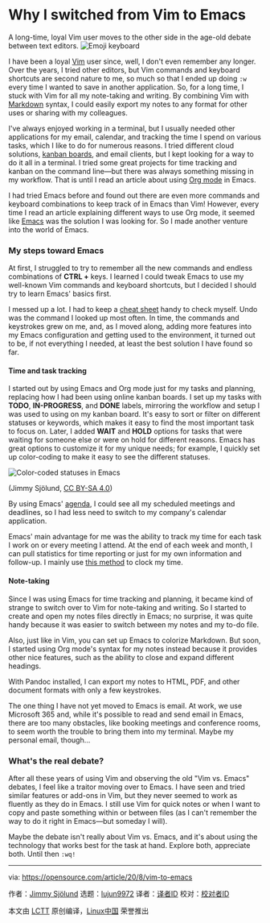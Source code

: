 [#]: collector: (lujun9972)
[#]: translator: ( )
[#]: reviewer: ( )
[#]: publisher: ( )
[#]: url: ( )
[#]: subject: (Why I switched from Vim to Emacs)
[#]: via: (https://opensource.com/article/20/8/vim-to-emacs)
[#]: author: (Jimmy Sjölund https://opensource.com/users/jimmysjolund)

Why I switched from Vim to Emacs
======
A long-time, loyal Vim user moves to the other side in the age-old
debate between text editors.
![Emoji keyboard][1]

I have been a loyal [Vim][2] user since, well, I don't even remember any longer. Over the years, I tried other editors, but Vim commands and keyboard shortcuts are second nature to me, so much so that I ended up doing `:w` every time I wanted to save in another application. So, for a long time, I stuck with Vim for all my note-taking and writing. By combining Vim with [Markdown][3] syntax, I could easily export my notes to any format for other uses or sharing with my colleagues.

I've always enjoyed working in a terminal, but I usually needed other applications for my email, calendar, and tracking the time I spend on various tasks, which I like to do for numerous reasons. I tried different cloud solutions, [kanban boards][4], and email clients, but I kept looking for a way to do it all in a terminal. I tried some great projects for time tracking and kanban on the command line—but there was always something missing in my workflow. That is until I read an article about using [Org mode][5] in Emacs.

I had tried Emacs before and found out there are even more commands and keyboard combinations to keep track of in Emacs than Vim! However, every time I read an article explaining different ways to use Org mode, it seemed like [Emacs][6] was the solution I was looking for. So I made another venture into the world of Emacs.

### My steps toward Emacs

At first, I struggled to try to remember all the new commands and endless combinations of **CTRL +** keys. I learned I could tweak Emacs to use my well-known Vim commands and keyboard shortcuts, but I decided I should try to learn Emacs' basics first.

I messed up a lot. I had to keep a [cheat sheet][7] handy to check myself. Undo was the command I looked up most often. In time, the commands and keystrokes grew on me, and, as I moved along, adding more features into my Emacs configuration and getting used to the environment, it turned out to be, if not everything I needed, at least the best solution I have found so far.

#### Time and task tracking

I started out by using Emacs and Org mode just for my tasks and planning, replacing how I had been using online kanban boards. I set up my tasks with **TODO**, **IN-PROGRESS**, and **DONE** labels, mirroring the workflow and setup I was used to using on my kanban board. It's easy to sort or filter on different statuses or keywords, which makes it easy to find the most important task to focus on. Later, I added **WAIT** and **HOLD** options for tasks that were waiting for someone else or were on hold for different reasons. Emacs has great options to customize it for my unique needs; for example, I quickly set up color-coding to make it easy to see the different statuses.

![Color-coded statuses in Emacs][8]

(Jimmy Sjölund, [CC BY-SA 4.0][9])

By using Emacs' [agenda][10], I could see all my scheduled meetings and deadlines, so I had less need to switch to my company's calendar application.

Emacs' main advantage for me was the ability to track my time for each task I work on or every meeting I attend. At the end of each week and month, I can pull statistics for time reporting or just for my own information and follow-up. I mainly use [this method][11] to clock my time.

#### Note-taking

Since I was using Emacs for time tracking and planning, it became kind of strange to switch over to Vim for note-taking and writing. So I started to create and open my notes files directly in Emacs; no surprise, it was quite handy because it was easier to switch between my notes and my to-do file.

Also, just like in Vim, you can set up Emacs to colorize Markdown. But soon, I started using Org mode's syntax for my notes instead because it provides other nice features, such as the ability to close and expand different headings.

With Pandoc installed, I can export my notes to HTML, PDF, and other document formats with only a few keystrokes.

The one thing I have not yet moved to Emacs is email. At work, we use Microsoft 365 and, while it's possible to read and send email in Emacs, there are too many obstacles, like booking meetings and conference rooms, to seem worth the trouble to bring them into my terminal. Maybe my personal email, though…

### What's the real debate?

After all these years of using Vim and observing the old "Vim vs. Emacs" debates, I feel like a traitor moving over to Emacs. I have seen and tried similar features or add-ons in Vim, but they never seemed to work as fluently as they do in Emacs. I still use Vim for quick notes or when I want to copy and paste something within or between files (as I can't remember the way to do it right in Emacs—but someday I will).

Maybe the debate isn't really about Vim vs. Emacs, and it's about using the technology that works best for the task at hand. Explore both, appreciate both. Until then `:wq!`

--------------------------------------------------------------------------------

via: https://opensource.com/article/20/8/vim-to-emacs

作者：[Jimmy Sjölund][a]
选题：[lujun9972][b]
译者：[译者ID](https://github.com/译者ID)
校对：[校对者ID](https://github.com/校对者ID)

本文由 [LCTT](https://github.com/LCTT/TranslateProject) 原创编译，[Linux中国](https://linux.cn/) 荣誉推出

[a]: https://opensource.com/users/jimmysjolund
[b]: https://github.com/lujun9972
[1]: https://opensource.com/sites/default/files/styles/image-full-size/public/lead-images/emoji-keyboard.jpg?itok=JplrSZ9c (Emoji keyboard)
[2]: https://opensource.com/resources/what-vim
[3]: https://daringfireball.net/projects/markdown/
[4]: https://en.wikipedia.org/wiki/Kanban_(development)
[5]: https://orgmode.org/
[6]: https://opensource.com/resources/what-emacs
[7]: https://opensource.com/downloads/emacs-cheat-sheet
[8]: https://opensource.com/sites/default/files/uploads/emacs-example.png (Color-coded statuses in Emacs)
[9]: https://creativecommons.org/licenses/by-sa/4.0/
[10]: http://cachestocaches.com/2016/9/my-workflow-org-agenda/
[11]: https://sachachua.com/blog/2007/12/clocking-time-with-emacs-org/
